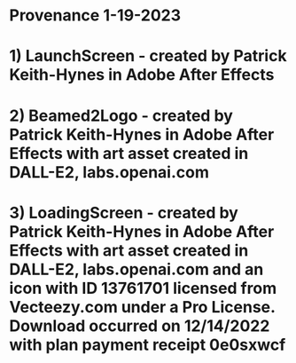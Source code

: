 # Provenance 1-19-2023
# 
# 1) LaunchScreen - created by Patrick Keith-Hynes in Adobe After Effects
# 2) Beamed2Logo - created by Patrick Keith-Hynes in Adobe After Effects with art asset created in DALL-E2, labs.openai.com
# 3) LoadingScreen - created by Patrick Keith-Hynes in Adobe After Effects with art asset created in DALL-E2, labs.openai.com and an icon with ID 13761701 licensed from Vecteezy.com under a Pro License.  Download occurred on 12/14/2022 with plan payment receipt 0e0sxwcf


